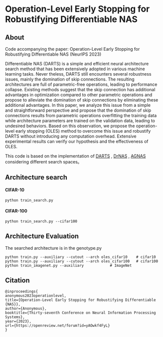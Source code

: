 # Operation-Level Early Stopping for Robustifying Differentiable NAS 

## About

Code accompanying the paper: Operation-Level Early Stopping for Robustifying Differentiable NAS (NeurIPS 2023)

Differentiable NAS (DARTS) is a simple and efficient neural architecture search method that has been extensively adopted in various machine learning tasks. Never theless, DARTS still encounters several robustness issues, mainly the domination of skip connections. The resulting architectures are full of parametric-free operations, leading to performance collapse. Existing methods suggest that the skip connection has additional advantages in optimization compared to other parametric operations and propose to alleviate the domination of skip connections by eliminating these additional advantages. In this paper, we analyze this issue from a simple and straightforward perspective and propose that the domination of skip connections results from parametric operations overfitting the training data while architecture parameters are trained on the validation data, leading to undesired behaviors. Based on this observation, we propose the operation-level early stopping (OLES) method to overcome this issue and robustify DARTS without introducing any computation overhead. Extensive experimental results can verify our hypothesis and the effectiveness of OLES.

This code is based on the implementation of [DARTS](https://github.com/quark0/darts) , [DrNAS](https://github.com/xiangning-chen/DrNAS) , [AGNAS](https://github.com/Sunzh1996/AGNAS) considering different search spaces。

## Architecture search

#### CIFAR-10

```
python train_search.py 
```
#### CIFAR-100

```
python train_search.py --cifar100  
```

## Architecture Evaluation

The searched architecture is in the genotype.py

```
python train.py --auxiliary --cutout --arch oles_cifar10	# cifar10
python train.py --auxiliary --cutout --arch oles_cifar100	# cifar100
python train_imagenet.py --auxiliary            # ImageNet
```



## Citation

```
@inproceedings{
anonymous2023operationlevel,
title={Operation-Level Early Stopping for Robustifying Differentiable {NAS}},
author={Anonymous},
booktitle={Thirty-seventh Conference on Neural Information Processing Systems},
year={2023},
url={https://openreview.net/forum?id=yAOwkf4FyL}
}
```
